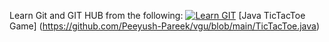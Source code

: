Learn Git and GIT HUB from the following:
[![Learn GIT](https://github.githubassets.com/assets/social-2deb6d7d43e7.jpg)](https://www.youtube.com/watch?v=DsZnxZR_WMI)
[Java TicTacToe Game] (https://github.com/Peeyush-Pareek/vgu/blob/main/TicTacToe.java)

